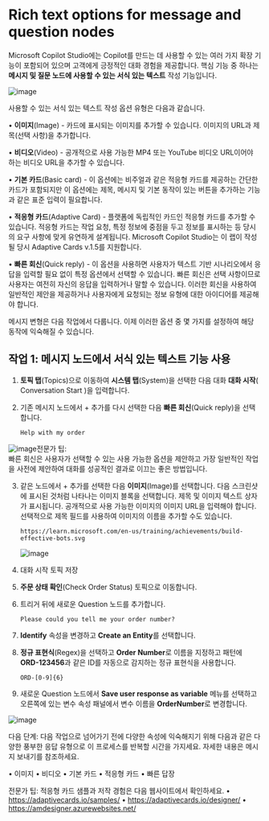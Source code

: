 # Rich text options for message and question nodes

Microsoft Copilot Studio에는 Copilot를 만드는 데 사용할 수 있는 여러 가지 확장 기능이 포함되어 있으며 고객에게 긍정적인 대화 경험을 제공합니다. 핵심 기능 중 하나는 **메시지 및 질문 노드에 사용할 수 있는 서식 있는 텍스트** 작성 기능입니다.

![image](https://github.com/user-attachments/assets/c3bbadb4-dbf4-4321-9579-90ddd8cad70b)


사용할 수 있는 서식 있는 텍스트 작성 옵션 유형은 다음과 같습니다.

• **이미지**(Image) - 카드에 표시되는 이미지를 추가할 수 있습니다. 이미지의 URL과 제목(선택 사항)을 추가합니다.

• **비디오**(Video) - 공개적으로 사용 가능한 MP4 또는 YouTube 비디오 URL이어야 하는 비디오 URL을 추가할 수 있습니다.

• **기본 카드**(Basic card) - 이 옵션에는 비주얼과 같은 적응형 카드를 제공하는 간단한 카드가 포함되지만 이 옵션에는 제목, 메시지 및 기본 동작이 있는 버튼을 추가하는 기능과 같은 표준 입력이 필요합니다.

• **적응형 카드**(Adaptive Card) - 플랫폼에 독립적인 카드인 적응형 카드를 추가할 수 있습니다. 적응형 카드는 작업 요청, 특정 정보에 중점을 두고 정보를 표시하는 등 당시의 요구 사항에 맞게 유연하게 설계됩니다. Microsoft Copilot Studio는 이 랩이 작성될 당시 Adaptive Cards v.1.5를 지원합니다.

• **빠른 회신**(Quick reply) - 이 옵션을 사용하면 사용자가 텍스트 기반 시나리오에서 응답을 입력할 필요 없이 특정 옵션에서 선택할 수 있습니다. 빠른 회신은 선택 사항이므로 사용자는 여전히 자신의 응답을 입력하거나 말할 수 있습니다. 이러한 회신을 사용하여 일반적인 제안을 제공하거나 사용자에게 요청되는 정보 유형에 대한 아이디어를 제공해야 합니다.

메시지 변형은 다음 작업에서 다룹니다. 이제 이러한 옵션 중 몇 가지를 설정하여 해당 동작에 익숙해질 수 있습니다.

## 작업 1: 메시지 노드에서 서식 있는 텍스트 기능 사용

1. **토픽 탭**(Topics)으로 이동하여 **시스템 탭**(System)을 선택한 다음 대화 **대화 시작**( Conversation Start )을 입력합니다.

2. 기존 메시지 노드에서 + 추가를 다시 선택한 다음 **빠른 회신**(Quick reply)을 선택합니다.

   ```
   Help with my order
   ```
   
![image](https://github.com/user-attachments/assets/0d53b99a-31f7-42fb-886a-7cf157a38d42)전문가 팁:</br> 빠른 회신은 사용자가 선택할 수 있는 사용 가능한 옵션을 제안하고 가장 일반적인 작업을 사전에 제안하여 대화를 성공적인 결과로 이끄는 좋은 방법입니다.

3. 같은 노드에서 + 추가를 선택한 다음 **이미지**(Image)를 선택합니다. 다음 스크린샷에 표시된 것처럼 나타나는 이미지 블록을 선택합니다. 제목 및 이미지 텍스트 상자가 표시됩니다. 공개적으로 사용 가능한 이미지의 이미지 URL을 입력해야 합니다. 선택적으로 제목 필드를 사용하여 이미지의 이름을 추가할 수도 있습니다.

   ```
   https://learn.microsoft.com/en-us/training/achievements/build-effective-bots.svg
   ```
   ![image](https://github.com/user-attachments/assets/ae465f6b-dc3a-4d5e-a889-11988cb55a24)

4. 대화 시작 토픽 저장

5. **주문 상태 확인**(Check Order Status) 토픽으로 이동합니다.

6. 트리거 뒤에 새로운 Question 노드를 추가합니다.

   ```
   Please could you tell me your order number?
   ```
   
7. **Identify** 속성을 변경하고 **Create an Entity**를 선택합니다.

8. **정규 표현식**(Regex)을 선택하고 **Order Number**로 이름을 지정하고 패턴에 **ORD-123456**과 같은 ID를 자동으로 감지하는 정규 표현식을 사용합니다.

   ```
   ORD-[0-9]{6}
   ```
   
9. 새로운 Question 노드에서 **Save user response as variable** 메뉴를 선택하고 오른쪽에 있는 변수 속성 패널에서 변수 이름을 **OrderNumber**로 변경합니다.

![image](https://github.com/user-attachments/assets/71d2c494-9686-4b1d-ad21-bd9f528776f6)


다음 단계: 다음 작업으로 넘어가기 전에 다양한 속성에 익숙해지기 위해 다음과 같은 다양한 풍부한 응답 유형으로 이 프로세스를 반복할 시간을 가지세요. 자세한 내용은 메시지 보내기를 참조하세요.

• 이미지
• 비디오
• 기본 카드
• 적응형 카드
• 빠른 답장

전문가 팁: 적응형 카드 샘플과 저작 경험은 다음 웹사이트에서 확인하세요.
• https://adaptivecards.io/samples/
• https://adaptivecards.io/designer/
• https://amdesigner.azurewebsites.net/
















